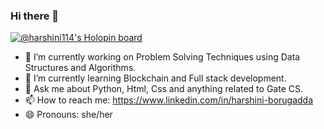 ### Hi there 👋

[![@harshini114's Holopin board](https://holopin.me/harshini114)](https://holopin.io/@harshini114)
- 🔭 I’m currently working on Problem Solving Techniques using Data Structures and Algorithms.
- 🌱 I’m currently learning Blockchain and Full stack development.
- 💬 Ask me about Python, Html, Css and anything related to Gate CS. 
- 📫 How to reach me: https://www.linkedin.com/in/harshini-borugadda
- 😄 Pronouns: she/her

